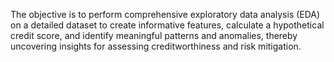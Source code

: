 The objective is to perform comprehensive exploratory data analysis (EDA) on a detailed dataset to create informative features, calculate a hypothetical credit score, and identify meaningful patterns and anomalies, thereby uncovering insights for assessing creditworthiness and risk mitigation.
